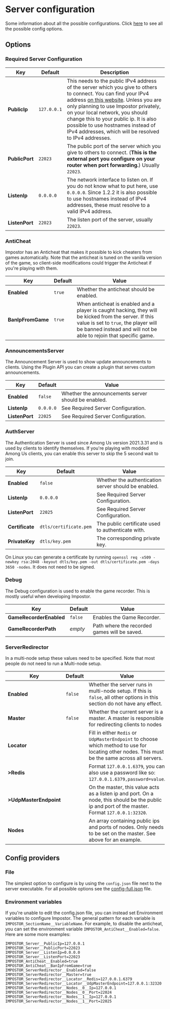 # Server configuration

Some information about all the possible configurations. Click [here](https://github.com/AeonLucid/Impostor/blob/master/src/Impostor.Server/config-full.json) to see all the possible config options.

## Options

### Required Server Configuration

| Key            | Default     | Description                                                                                                                                                                                                                                                                                                                                                                                            |
| -------------- | ----------- | ------------------------------------------------------------------------------------------------------------------------------------------------------------------------------------------------------------------------------------------------------------------------------------------------------------------------------------------------------------------------------------------------------ |
| __PublicIp__   | `127.0.0.1` | This needs to the public IPv4 address of the server which you give to others to connect. You can find your IPv4 address [on this website](http://whatismyip.host/). Unless you are only planning to use Impostor privately, on your local network, you should change this to your public ip. It is also possible to use hostnames instead of IPv4 addresses, which will be resolved to IPv4 addresses. |
| __PublicPort__ | `22023`     | The public port of the server which you give to others to connect. (__This is the external port you configure on your router when port forwarding.__) Usually `22023`.                                                                                                                                                                                                                                 |
| __ListenIp__   | `0.0.0.0`   | The network interface to listen on. If you do not know what to put here, use `0.0.0.0`. Since 1.2.2 it is also possible to use hostnames instead of IPv4 addresses, these must resolve to a valid IPv4 address.                                                                                                                                                                                        |
| __ListenPort__ | `22023`     | The listen port of the server, usually `22023`.                                                                                                                                                                                                                                                                                                                                                        |

### AntiCheat

Impostor has an Anticheat that makes it possible to kick cheaters from games automatically. Note that the anticheat is tuned on the vanilla version of the game, so client-side modifications could trigger the Anticheat if you're playing with them.

| Key               | Default | Value                                                                                                                                                                                                               |
| ----------------- | ------- | ------------------------------------------------------------------------------------------------------------------------------------------------------------------------------------------------------------------- |
| __Enabled__       | `true`  | Whether the anticheat should be enabled.                                                                                                                                                                            |
| __BanIpFromGame__ | `true`  | When anticheat is enabled and a player is caught hacking, they will be kicked from the server. If this value is set to `true`, the player will be banned instead and will not be able to rejoin that specific game. |

### AnnouncementsServer

The Announcement Server is used to show update announcements to clients. Using the Plugin API you can create a plugin that serves custom announcements.

| Key            | Default   | Value                                               |
| -------------- | --------- | --------------------------------------------------- |
| __Enabled__    | `false`   | Whether the announcements server should be enabled. |
| __ListenIp__   | `0.0.0.0` | See Required Server Configuration.                  |
| __ListenPort__ | `22025`   | See Required Server Configuration.                  |

### AuthServer

The Authentication Server is used since Among Us version 2021.3.31 and is used by clients to identify themselves. If you're playing with modded Among Us clients, you can enable this server to skip the 5 second wait to join.

| Key             | Default                | Value                                                |
| --------------- | ---------------------- | ---------------------------------------------------- |
| __Enabled__     | `false`                | Whether the authentication server should be enabled. |
| __ListenIp__    | `0.0.0.0`              | See Required Server Configuration.                   |
| __ListenPort__  | `22025`                | See Required Server Configuration.                   |
| __Certificate__ | `dtls/certificate.pem` | The public certificate used to authenticate with.    |
| __PrivateKey__  | `dtls/key.pem`         | The corresponding private key.                       |

On Linux you can generate a certificate by running `openssl req -x509 -newkey rsa:2048 -keyout dtls/key.pem -out dtls/certificate.pem -days 3650 -nodes`. It does not need to be signed.

### Debug

The Debug configuration is used to enable the game recorder. This is mostly useful when developing Impostor.

| Key                     | Default | Value                                        |
| ----------------------- | ------- | -------------------------------------------- |
| __GameRecorderEnabled__ | `false` | Enables the Game Recorder.                   |
| __GameRecorderPath__    | _empty_ | Path where the recorded games will be saved. |

### ServerRedirector

In a multi-node setup these values need to be specified. Note that most people do not need to run a Multi-node setup.

| Key                    | Default | Value                                                                                                                                             |
| ---------------------- | ------- | ------------------------------------------------------------------------------------------------------------------------------------------------- |
| __Enabled__            | `false` | Whether the server runs in multi-node setup. If this is `false`, all other options in this section do not have any effect.                        |
| __Master__             | `false` | Whether the current server is a master. A master is responsible for redirecting clients to nodes                                                  |
| __Locator__            |         | Fill in either `Redis` or `UdpMasterEndpoint` to choose which method to use for locating other nodes. This must be the same across all servers.   |
| __>Redis__             |         | Format `127.0.0.1.6379`, you can also use a password like so: `127.0.0.1.6379,password=value`.                                                    |
| __>UdpMasterEndpoint__ |         | On the master, this value acts as a listen ip and port. On a node, this should be the public ip and port of the master. Format `127.0.0.1:32320`. |
| __Nodes__              |         | An array containing public ips and ports of nodes. Only needs to be set on the master. See above for an example.                                  |

## Config providers

### File

The simplest option to configure is by using the `config.json` file next to the server executable. For all possible options see the [config-full.json](https://github.com/Impostor/Impostor/blob/dev/src/Impostor.Server/config-full.json) file.

### Environment variables

If you're unable to edit the config.json file, you can instead set Environment variables to configure Impostor. The general pattern for each variable is `IMPOSTOR_SectionName__VariableName`. For example, to disable the anticheat, you can set the environment variable `IMPOSTOR_AntiCheat__Enabled=false`. Here are some more examples:

```
IMPOSTOR_Server__PublicIp=127.0.0.1
IMPOSTOR_Server__PublicPort=22023
IMPOSTOR_Server__ListenIp=0.0.0.0
IMPOSTOR_Server__ListenPort=22023
IMPOSTOR_AntiCheat__Enabled=true
IMPOSTOR_AntiCheat__BanIpFromGame=true
IMPOSTOR_ServerRedirector__Enabled=false
IMPOSTOR_ServerRedirector__Master=true
IMPOSTOR_ServerRedirector__Locator__Redis=127.0.0.1.6379
IMPOSTOR_ServerRedirector__Locator__UdpMasterEndpoint=127.0.0.1:32320
IMPOSTOR_ServerRedirector__Nodes__0__Ip=127.0.0.1
IMPOSTOR_ServerRedirector__Nodes__0__Port=22024
IMPOSTOR_ServerRedirector__Nodes__1__Ip=127.0.0.1
IMPOSTOR_ServerRedirector__Nodes__1__Port=22025
```
